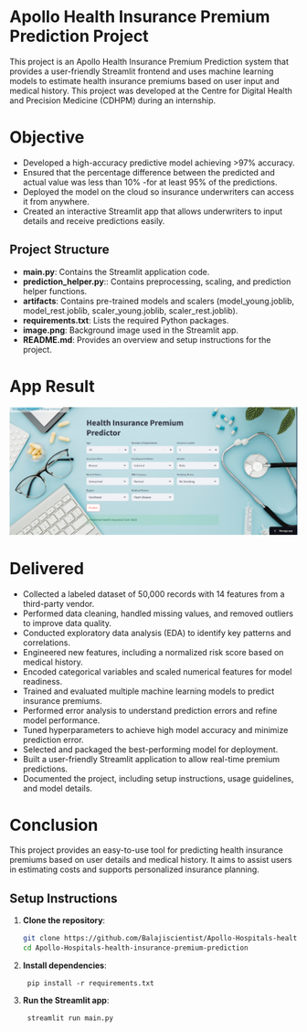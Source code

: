 # Apollo Health Insurance Premium Prediction Project

This project is an Apollo Health Insurance Premium Prediction system that provides a user-friendly Streamlit frontend and uses machine learning models to estimate health insurance premiums based on user input and medical history. This project was developed at the Centre for Digital Health and Precision Medicine (CDHPM) during an internship.

# Objective
- Developed a high-accuracy predictive model achieving >97% accuracy.
- Ensured that the percentage difference between the predicted and actual value was less than 10% 
-for at least 95% of the predictions.
- Deployed the model on the cloud so insurance underwriters can access it from anywhere.
- Created an interactive Streamlit app that allows underwriters to input details and receive predictions easily.


## Project Structure

- **main.py**: Contains the Streamlit application code.   
- **prediction_helper.py**:: Contains preprocessing, scaling, and prediction helper functions.
- **artifacts**: Contains pre-trained models and scalers (model_young.joblib, model_rest.joblib, scaler_young.joblib, scaler_rest.joblib).
- **requirements.txt**: Lists the required Python packages.
- **image.png**: Background image used in the Streamlit app.
- **README.md**: Provides an overview and setup instructions for the project.

# App Result

![Apollo App Screenshot](https://github.com/Balajiscientist/Apollo-Hospitals-health-insurance-premium-prediction/blob/8149b2d7dea402e5ff4a7c0c16a0b444b272e836/conclusion)

# Delivered
- Collected a labeled dataset of 50,000 records with 14 features from a third-party vendor.
- Performed data cleaning, handled missing values, and removed outliers to improve data quality.
- Conducted exploratory data analysis (EDA) to identify key patterns and correlations.
- Engineered new features, including a normalized risk score based on medical history.
- Encoded categorical variables and scaled numerical features for model readiness.
- Trained and evaluated multiple machine learning models to predict insurance premiums.
- Performed error analysis to understand prediction errors and refine model performance.
- Tuned hyperparameters to achieve high model accuracy and minimize prediction error.
- Selected and packaged the best-performing model for deployment.
- Built a user-friendly Streamlit application to allow real-time premium predictions.
- Documented the project, including setup instructions, usage guidelines, and model details.


# Conclusion
This project provides an easy-to-use tool for predicting health insurance premiums based on user details and medical history. It aims to assist users in estimating costs and supports personalized insurance planning.

## Setup Instructions

1. **Clone the repository**:
   ```bash
   git clone https://github.com/Balajiscientist/Apollo-Hospitals-health-insurance-premium-prediction.git
   cd Apollo-Hospitals-health-insurance-premium-prediction
   ```
1. **Install dependencies**:   
   ```commandline
    pip install -r requirements.txt
   ```

1. **Run the Streamlit app**:   
   ```commandline
    streamlit run main.py
   ```

   

